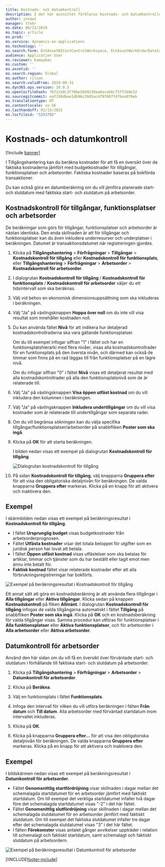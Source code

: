 ```yaml
---
title: Kostnads- och datumkontroll
description: I det här avsnittet förklaras kostnads- och datumkontrollen i Tillgångshantering.
author: josaw1
manager: tfehr
ms.date: 08/23/2019
ms.topic: article
ms.prod: ''
ms.service: dynamics-ax-applications
ms.technology: ''
ms.search.form: EntAssetBICostControlWorkspace, EntAssetWorkOrderDateControl, EntAssetWorkOrderForecastCostInfoPart, EntAssetMaintenanceCostTrans, EntAssetWorkOrderDateControlCalcDialog, EntAssetCostControl, EntAssetCostObjectCalendar, EntAssetWorkOrderCostInfoPart
audience: Application User
ms.reviewer: kamaybac
ms.custom: ''
ms.assetid: ''
ms.search.region: Global
ms.author: riluan
ms.search.validFrom: 2019-08-31
ms.dyn365.ops.version: 10.0.5
ms.openlocfilehash: 7072cb8c3f76be5869239aa0acab6cf3ff268e32
ms.sourcegitcommit: eaf330dbee1db96c20d5ac479f007747bea079eb
ms.translationtype: HT
ms.contentlocale: sv-SE
ms.lasthandoff: 02/15/2021
ms.locfileid: "5253792"
---
```

# <a name="cost-and-date-control"></a>Kostnads- och datumkontroll

[!include [banner](../../includes/banner.md)]

 

I Tillgångshantering kan du beräkna kostnader för att få en översikt över de faktiska kostnaderna jämfört med budgetkostnader för tillgångar, funktionsplatser och arbetsorder. Faktiska kostnader baseras på bokförda transaktioner. 

Du kan också göra en datumberäkning om du vill jämföra planerade start- och slutdatum med faktiska start- och slutdatum på arbetsorder.

## <a name="cost-control-for-assets-functional-locations-and-work-orders"></a>Kostnadskontroll för tillgångar, funktionsplatser och arbetsorder

De beräkningar som görs för tillgångar, funktionsplatser och arbetsorder är nästan identiska. Den enda skillnaden är att för tillgångar och funktionsplatser kan du även inkludera underresurser och underplatser i beräkningen. Datumet är transaktionsdatumet när registreringen gjordes.

1. Klicka på **Tillgångshantering** > **Förfrågningar** > **Tillgångar** > **Kostnadskontroll för tillgång** eller **Kostnadskontroll för funktionsplats**, eller **Tillgångshantering** > **Förfrågningar** > **Arbetsorder** > **Kostnadskontroll för arbetsorder**.

2. I dialogrutan **Kostnadskontroll för tillgång** / **Kostnadskontroll för funktionsplats** / **Kostnadskontroll för arbetsorder** väljer du ett tidsintervall som ska beräknas.

3. Välj vid behov en ekonomisk dimensionsuppsättning som ska inkluderas i beräkningen.

4. Välj "Ja" på växlingsknappen **Hoppa över noll** om du inte vill visa resultat som innehåller kostnaden noll.

5. Du kan använda fältet **Nivå** för att indikera hur detaljerad kostnadskontrollraderna ska vara gällande funktionsplatser. 

    Om du till exempel infogar siffran "1" i fältet och har en funktionsplatshierarki med flera nivåer, visas alla kostnadskontrollrader för en funktionsplats på den översta nivån, och därmed kan också de timmar som finns på en rad läggas till från funktionsplatser på en lägre nivå. 
    
    Om du infogar siffran "0" i fältet **Nivå** visas ett detaljerat resultat med alla kostnadskontrollrader på alla den funktionsplatsnivå som de är relaterade till.

6. Välj "Ja" på växlingsknappen **Visa öppen utfäst kostnad** om du vill inkludera den kolumnen i beräkningen.

7. Välj "Ja" på växlingsknappen **Inkludera undertillgångar** om du vill visa kostnader som är relaterade till undertillgångar som separata rader.

8. Om du vill begränsa sökningen kan du välja specifika tillgångar/funktionsplatser/arbetsorder på snabbfliken **Poster som ska ingå**.

9. Klicka på **OK** för att starta beräkningen.

    I bilden nedan visas ett exempel på dialogrutan **Kostnadskontroll för tillgång**.

    ![Dialogrutan kostnadskontroll för tillgång](media/01-controlling-and-reporting.png)

10. På sidan **Kostnadskontroll för tillgång**, välj knapparna **Gruppera efter** för att visa den obligatoriska detaljnivån för beräkningen. De valda knapparna **Gruppera efter** markeras. Klicka på en knapp för att aktivera och inaktivera den.

## <a name="example"></a>Exempel

I skärmbilden nedan visas ett exempel på beräkningsresultat i **Kostnadskontroll för tillgång**.

- I fältet **Ursprunglig budget** visas budgetkostnader från arbetsorderprognosen. 
- Fältet **Utfästa kostnader** visar det totala beloppet för utgifter som en juridisk person har lovat att betala. 
- I fältet **Öppen utfäst kostnad** visas utfästelser som ska betalas för artiklar, timmar och tjänster som du har beställt eller tagit emot men ännu inte betalt för. 
- **Faktisk kostnad** fältet visar relaterade kostnader efter att alla förbrukningsregistreringar har bokförts.

![Exempel på beräkningsresultat i Kostnadskontroll för tillgång](media/02-controlling-and-reporting.png)

Ett annat sätt att göra en kostnadsberäkning är att använda flera tillgångar i **Alla tillgångar** eller **Aktiva tillgångar**. Klicka sedan på knappen **Kostnadskontroll** på fliken **Allmänt**. I dialogrutan **Kostnadskontroll för tillgång** infogas de valda tillgångarna automatiskt i fältet **Tillgång** på snabbfliken **Poster som ska ingå**. Klicka på **OK** och en kostnadsberäkning för valda tillgångar visas. Samma procedur kan utföras för funktionsplatser i **Alla funktionsplatser** eller **Aktiva funktionsplatser**, och för arbetsorder i **Alla arbetsorder** eller **Aktiva arbetsorder**.


## <a name="work-order-date-control"></a>Datumkontroll för arbetsorder

Använd den här sidan om du vill få en översikt över förväntade start- och slutdatum i förhållande till faktiska start- och slutdatum på arbetsorder.

1. Klicka på **Tillgångshantering** > **Förfrågningar** > **Arbetsorder** > **Datumkontroll för arbetsorder**.

2. Klicka på **Beräkna**.

3. Välj en funktionsplats i fältet **Funktionsplats**.

4. Infoga den intervall för vilken du vill utföra beräkningen i fälten **Från datum** och **Till datum**. Alla arbetsorder med förväntad startdatum inom intervallet inkluderas.

5. Klicka på **OK**.

6. Klicka på knapparna **Gruppera efter...** för att visa den obligatoriska detaljnivån för beräkningen. De valda knapparna **Gruppera efter** markeras. Klicka på en knapp för att aktivera och inaktivera den.

## <a name="example"></a>Exempel

I bildskärmen nedan visas ett exempel på beräkningsresultat i **Datumkontroll för arbetsorder**.

- Fältet **Genomsnittlig startfördröjning** visar skillnaden i dagar mellan det schemalagda startdatumet för en arbetsorder jämfört med faktiskt startdatum. Om till exempel det verkliga startdatumet infaller två dagar före det schemalagda startdatumet visas "-2" i det här fältet.  
- Fältet **Genomsnittlig slutfördröjning** visar skillnaden i dagar mellan det schemalagda slutdatumet för en arbetsorder jämfört med faktiskt slutdatum. Om till exempel det faktiska slutdatumet infaller tre dagar efter det schemalagda slutdatumet visas "3" i det här fältet.  
- I fälten **Förekomster** visas antalet gånger avvikelser uppträder i relation till schemalagt och faktiskt startdatum, samt schemalagt och faktiskt slutdatum på arbetsordern.

![Exempel på beräkningsresultat i Datumkontroll för arbetsorder](media/03-controlling-and-reporting.png)




[!INCLUDE[footer-include](../../../includes/footer-banner.md)]